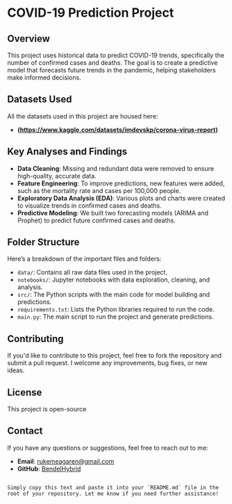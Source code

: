 # COVID-19 Prediction Project

## Overview
This project uses historical data to predict COVID-19 trends, specifically the number of confirmed cases and deaths. The goal is to create a predictive model that forecasts future trends in the pandemic, helping stakeholders make informed decisions.

## Datasets Used
All the datasets used in this project are housed here:
- **(https://www.kaggle.com/datasets/imdevskp/corona-virus-report)**

## Key Analyses and Findings
- **Data Cleaning**: Missing and redundant data were removed to ensure high-quality, accurate data.
- **Feature Engineering**: To improve predictions, new features were added, such as the mortality rate and cases per 100,000 people.
- **Exploratory Data Analysis (EDA)**: Various plots and charts were created to visualize trends in confirmed cases and deaths.
- **Predictive Modeling**: We built two forecasting models (ARIMA and Prophet) to predict future confirmed cases and deaths.

## Folder Structure
Here’s a breakdown of the important files and folders:
- `data/`: Contains all raw data files used in the project.
- `notebooks/`: Jupyter notebooks with data exploration, cleaning, and analysis.
- `src/`: The Python scripts with the main code for model building and predictions.
- `requirements.txt`: Lists the Python libraries required to run the code.
- `main.py`: The main script to run the project and generate predictions.

## Contributing
If you'd like to contribute to this project, feel free to fork the repository and submit a pull request. I welcome any improvements, bug fixes, or new ideas.

## License
This project is open-source

## Contact
If you have any questions or suggestions, feel free to reach out to me:
- **Email**: rukemeagaren@gmail.com
- **GitHub**: [BendelHybrid](https://github.com/BendelHybrid)
```

Simply copy this text and paste it into your `README.md` file in the root of your repository. Let me know if you need further assistance!
